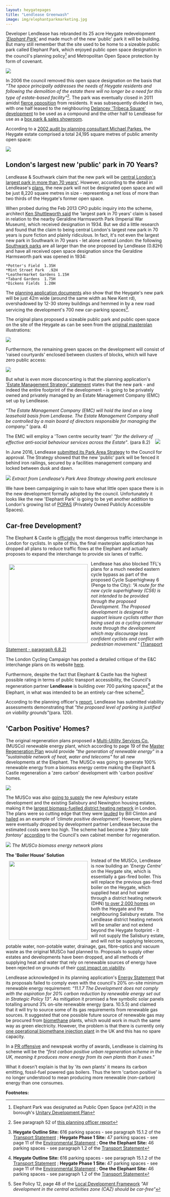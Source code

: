 ```yaml
---
layout: heygatepages
title: "Lendlease Greenwash"
image: img/elephantparkmarketing.jpg
---
```

Developer Lendlease has rebranded its 25 acre Heygate redevelopment [_'Elephant Park'_](https://elephantpark.co.uk) and made much of the new 'public' park it will be building. But many still remember that the site used to be home to a sizeable public park called Elephant Park, which enjoyed public open space designation in the council's planning policy[^3] and Metropolitan Open Space protection by form of covenant. 

![](https://35percent.org/img/oldelephantpark.jpg)

In 2006 the council removed this open space designation on the basis that _"The space principally addresses the needs of Heygate residents and following the demolition of the estate there will no longer be a need for this type of estate-based facility"_[^4]. The park was eventually closed in 2011 amidst [fierce opposition](https://elephantamenity.wordpress.com/2011/02/28/no-more-football-on-the-elephant-park/) from residents. It was subsequently divided in two, with one half leased to the neighbouring [Delancey 'Tribeca Square' development](https://crappistmartin.github.io/tribeca-square) to be used as a compound and the other half to Lendlease for use as a [box park & sales showroom](https://www.standard.co.uk/news/london/popup-shopping-mall-to-make-elephant-and-castle-the-new-shoreditch-9022978.html).  

According to a [2002 audit by planning consultant Michael Parkes,](https://crappistmartin.github.io/images/HeygateCommunityAssetAudit.pdf) the Heygate estate comprised a total 24,195 square metres of public amenity open space:

![](https://35percent.org/img/heygateamenity.jpg)

## London's largest new 'public' park in 70 Years?
Lendlease & Southwark claim that the new park will be [central London's largest park in more than 70 years'](https://www.southwark.gov.uk/regeneration/elephant-and-castle?chapter=6). However, according to the detail in Lendlease's [plans](https://planningonline.southwark.gov.uk/AcolNetCGI.exe?ACTION=UNWRAP&RIPNAME=Root.PgeResultDetail&TheSystemkey=9544643), the new park will not be designated open space and will be just 8,220 square metres in size - representing a net loss of more than two thirds of the Heygate's former open space.

When probed during the Feb 2013 CPO public inquiry into the scheme, architect [Ken Shuttleworth said](https://crappistmartin.github.io/images/KenShuttleworthCPOevidenceFeb2013.pdf) the 'largest park in 70 years' claim is based in relation to the nearby Geraldine Harmsworth Park (Imperial War Museum), which received designation in 1934. But we did a little research and found that the claim to being central London's largest new park in 70 years is pure fiction and plainly ridiculous. In fact, it's not even the largest new park in Southwark in 70 years - let alone central London: the following [Southwark parks](https://planbuild.southwark.gov.uk/documents/?GetDocument=%7b%7b%7b!3CFumZzyYn8kb1LBVrWDlg%3d%3d!%7d%7d%7d) are all larger than the one proposed by Lendlease (0.82H) and have all received open space designation since the Geraldine Harmsworth park was opened in 1934:

    *Potter's Field  1.35H
    *Mint Street Park  .92H
    *Leathermarket Gardens 1.15H 
    *Tabard Gardens  1.75H
    *Dickens Fields  1.20H  


The [planning application documents](https://planningonline.southwark.gov.uk/DocsOnline/Documents/254738_1.pdf) also show that the Heygate's new park will be just 42m wide (around the same width as New Kent rd), overshadowed by 12-30 storey buildings and hemmed in by a new road servicing the development's 700 new car-parking spaces[^1].

The original plans proposed a sizeable public park and public open space on the site of the Heygate as can be seen from the [original masterplan](https://www.scribd.com/doc/198503633/EandC-RegenMk1SLRplans) illustrations:

![](https://heygate.github.io/img/elephantparkcomparison.png) 

Furthermore, the remaining green spaces on the development will consist of 'raised courtyards' enclosed between clusters of blocks, which will have zero public access:
  
![](https://crappistmartin.github.io/images/heygate_raised_courtyards2.png)

But what is even more disconcerting is that the planning application's ['Estate Management Strategy' statement](https://planningonline.southwark.gov.uk/DocsOnline/Documents/224077_1.pdf) states that the new park - and indeed the entire footprint of the development - is going to be privately owned and privately managed by an Estate Management Company (EMC) set up by Lendlease.

_"The Estate Management Company (EMC) will hold the land on a long leasehold basis from Lendlease. The Estate Management Company shall be controlled by a main board of directors responsible for managing the company."_ (para. 4)  

The EMC will employ a 'Town centre security team' _"for the delivery of effective anti‐social behaviour services across the Estate"_. (para 8.2)
      
![](https://crappistmartin.github.io/images/emc.png)

In June 2016, Lendlease [submitted its Park Area Strategy](https://35percent.org/2016-06-26-restricted-access-elephant-park/) to the Council for approval. The Strategy showed that the new 'public' park will be fenced it behind iron railings, secured by a facilities management company and locked between dusk and dawn.

![](https://35percent.org/img/parkfence1.png)
*Extract from Lendlease's Park Area Strategy showing park enclosure*

We have been campaigning in vain to have what little open space there is in the new development formally adopted by the council. Unfortunately it looks like the new 'Elephant Park' is going to be yet another addition to London's growing list of [POPAS](https://www.theguardian.com/artanddesign/2014/aug/24/cheesegrater-london-review-tower-of-no-small-ambition) (Privately Owned Publicly Accessible Spaces).


## Car-free Development?
The Elephant & Castle is [officially](https://cycleinjury.co.uk/news/2012/03/08/top-20-londons-most-dangerous-cycling-junctions) the most dangerous traffic interchange in London for cyclists. In spite of this, the final masterplan application has dropped all plans to reduce traffic flows at the Elephant and actually proposes to expand the interchange to provide six lanes of traffic.

<img src="https://crappistmartin.github.io/images/cyclebypass.png" width="250" align="left" style="margin:10px">Lendlease has also blocked TFL's plans for a much needed eastern cycle bypass as part of the proposed Cycle Superhighway 6 (Penge to the City): _“A route for the new cycle superhighway (CS6) is not intended to be provided through the proposed Development. The Proposed development is designed to support leisure cyclists rather than being used as a cycling commuter route through the development which may discourage less confident cyclists and conflict with pedestrian movement."_ [(Transport Statement - paragraph 6.8.2)](https://planningonline.southwark.gov.uk/DocsOnline/Documents/224093_1.pdf)

The London Cycling Campaign has posted a detailed critique of the E&C interchange plans on its website [here](https://lcc.org.uk/articles/we-urge-supporters-to-tell-transport-for-london-that-plans-for-elephant-and-castle-fail-to-provide-safe-passage-for-cycling).

Furthermore, despite the fact that Elephant & Castle has the highest possible rating in terms of public transport accessibility, the Council's regeneration partner __Lendlease__ is building over 700 parking spaces[^1] at the Elephant, in what was intended to be an entirely car-free scheme[^2].  

According to the planning officer's [report](https://planningonline.southwark.gov.uk/DocsOnline/Documents/260032_1.pdf), Lendlease has submitted viability assessments demonstrating that _"the proposed level of parking is justified on viability grounds"_(para. 120).  

## 'Carbon Positive' Homes?
The original regeneration plans proposed a [Multi-Utility Services Co.](https://www.london-se1.co.uk/news/view/2270) (MUSCo) renewable energy plant, which according to page 19 of the [Master Regeneration Plan](https://www.southwark.gov.uk/assets/attach/1814/Elephant_and_Castle_Regeneration_Agreement_Appendix_6.pdf) would provide _"the generation of renewable energy"_ in a _"sustainable network of heat, water and telecoms"_ for all new developments at the Elephant. The MUSCo was going to generate 100% renewable energy from a biomass energy centre making the Elephant & Castle regeneration a 'zero carbon' development with 'carbon positive' homes.

![](https://crappistmartin.github.io/images/MuscoNetwork.png)

The MUSCo was also [going to supply](https://moderngov.southwark.gov.uk/mgConvert2PDF.aspx?ID=16241) the new Aylesbury estate development and the existing Salisbury and Newington housing estates, making it the [largest biomass-fuelled district heating network](/images/muscoarea.png) in London. The plans were so cutting edge that they were [lauded](https://news.bbc.co.uk/1/hi/england/london/8056859.stm) by Bill Clinton and [hailed](https://www.london-se1.co.uk/news/view/6032) as an example of _'climate positive development'._ However, the plans were eventually dropped by development partner Lendlease because the estimated costs were too high. The scheme had become a _'fairy tale fantasy'_ [according](https://www.london-se1.co.uk/news/view/5052) to the Council's own cabinet member for regeneration.   

![](https://35percent.org/img/energy_envrnmtl-services_lge.gif)
*The MUSCo biomass energy network plans*

__The 'Boiler House' Solution__  
<img src="https://crappistmartin.github.io/images/heygateboilerhouse.JPG" width="250" align="left" style="margin:10px">Instead of the MUSCo, Lendlease is now building an _'Energy Centre'_ on the Heygate site, which is essentially a gas-fired boiler. This will replace the previous gas-fired boiler on the Heygate, which supplied heat and hot water through a district heating network (DHN) [to over 2,000 homes](https://crappistmartin.github.io/images/HeygateDHN.png) on both the Heygate and the neighbouring Salisbury estate. The Lendlease district heating network will be smaller and not extend beyond the Heygate footprint - it will not supply the Salisbury estate, and will not be supplying telecoms, potable water, non-potable water, drainage, gas, fibre-optics and vacuum waste as the original MUSCo had planned to. Proposals to supply other estates and developments have been dropped, and all methods of supplying heat and water that rely on renewable sources of energy have been rejected on grounds of their [cost impact on viability](https://crappistmartin.github.io/blog/2012/07/03/its-all-about-financial-viability/). 


Lendlease acknowledged in its planning application's [Energy Statement](https://planningonline.southwark.gov.uk/DocsOnline/Documents/325310_1.pdf) that its proposals failed to comply even with the council's 20% on-site minimum renewable energy requirement: _“11.1.7 The Development does not comply with the aspiration for 20% carbon reduction by renewable energy set out in Strategic Policy 13”._ As mitigation it promised a few symbolic solar panels totalling around 3% on-site renewable energy (para. 10.5.5) and claimed that it will try to source some of its gas requirements from renewable gas sources. It suggested that one possible future source of renewable gas may be procured from [biomethane](https://en.wikipedia.org/wiki/Biogas) plants, which would work in much the same way as green electricity. However, the problem is that there is currently only [one operational biomethane injection plant](https://www.bbc.co.uk/news/uk-11433162) in the UK and this has no spare capacity. 

In a [PR offensive](https://www.telegraph.co.uk/business/2017/03/26/lendlease-build-first-ultra-green-homes-central-london/?WT.mc_id=tmg_share_tw) and newspeak worthy of awards, Lendlease is claiming its scheme will be the _"first carbon positive urban regeneration scheme in the UK, meaning it produces more energy from its own plants than it uses."_

What it doesn't explain is that by 'its own plants' it means its carbon emitting, fossil-fuel powered gas boilers. 
Thus the term 'carbon positive' is no longer understood to mean producing more renewable (non-carbon) energy than one consumes.

__Footnotes:__

[^1]: __Heygate Outline Site:__ 616 parking spaces - see paragraph 15.1.2 of the [Transport Statement](https://planningonline.southwark.gov.uk/DocsOnline/Documents/224093_1.pdf) ; __Heygate Phase 1 Site:__ 47 parking spaces - see page 11 of the [Environmental Statement](https://www.iema.net/system/files/phase_one_nts_august_2012.pdf) ; __One the Elephant Site:__ 46 parking spaces - see paragraph 1.2 of the [Transport Statement](https://planningonline.southwark.gov.uk/DocsOnline/Documents/238287_1.pdf)

[^2]: See Policy 12, page 48 of the [Local Development Framework](https://www.southwark.gov.uk/download/downloads/id/7894/elephant_and_castle_opportunity_area_spd) _"All development in the central activities zone (CAZ) should be car-free"_
[^3]: Elephant Park was designated as Public Open Space (ref:A20) in the borough's [Unitary Development Plan](https://crappistmartin.github.io/images/SouthwarkPlan_OpenSpaces.pdf)
[^4]: See paragraph 52 of [this planning officer report](https://crappistmartin.github.io/images/CastleIndustrialEstateOR.pdf)

<meta name="twitter:card" content="summary_large_image">
<meta name="twitter:site" content="@35percent_EAN">
<meta name="twitter:title" content="London's greenest new regeneration scheme">
<meta name="twitter:description" content="The truth and facts hidden behind Lendlease's corporate PR spin.">
<meta name="twitter:image" content="https://35percent.org/img/elephantparkcomparison.png">






